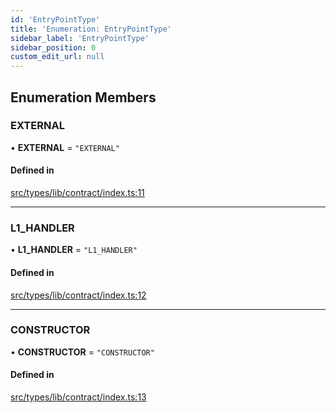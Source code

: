 ```yaml
---
id: 'EntryPointType'
title: 'Enumeration: EntryPointType'
sidebar_label: 'EntryPointType'
sidebar_position: 0
custom_edit_url: null
---
```


## Enumeration Members

### EXTERNAL

• **EXTERNAL** = `"EXTERNAL"`

#### Defined in

[src/types/lib/contract/index.ts:11](https://github.com/notV4l/starknet.js/blob/c20c3bd/src/types/lib/contract/index.ts#L11)

---

### L1_HANDLER

• **L1_HANDLER** = `"L1_HANDLER"`

#### Defined in

[src/types/lib/contract/index.ts:12](https://github.com/notV4l/starknet.js/blob/c20c3bd/src/types/lib/contract/index.ts#L12)

---

### CONSTRUCTOR

• **CONSTRUCTOR** = `"CONSTRUCTOR"`

#### Defined in

[src/types/lib/contract/index.ts:13](https://github.com/notV4l/starknet.js/blob/c20c3bd/src/types/lib/contract/index.ts#L13)
